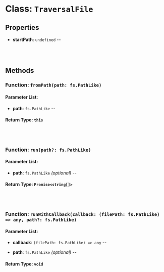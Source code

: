 # Class: `TraversalFile`

    

## Properties

- **startPath**: `undefined` -- 


<br/>
<br/>

## Methods

### Function: `fromPath(path: fs.PathLike)`

    

#### Parameter List:

- **path**: `fs.PathLike` -- 


#### Return Type: `this` 

<br/>
<br/>

### Function: `run(path?: fs.PathLike)`

    

#### Parameter List:

- **path**: `fs.PathLike` _(optional)_ -- 


#### Return Type: `Promise<string[]>` 

<br/>
<br/>

### Function: `runWithCallback(callback: (filePath: fs.PathLike) => any, path?: fs.PathLike)`

    

#### Parameter List:

- **callback**: `(filePath: fs.PathLike) => any` -- 

- **path**: `fs.PathLike` _(optional)_ -- 


#### Return Type: `void` 


